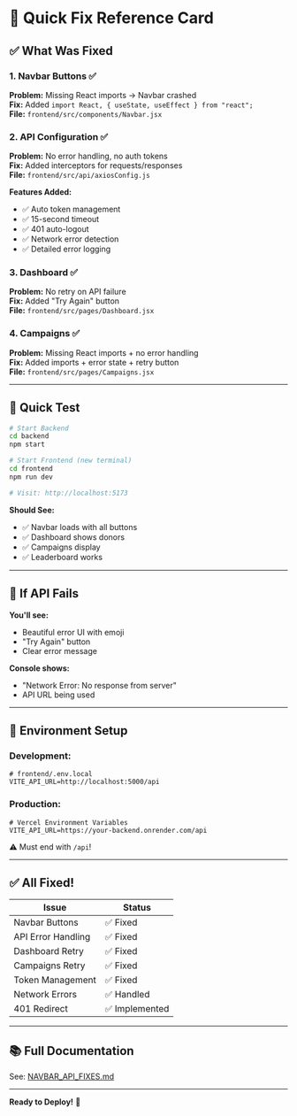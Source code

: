 # 🚀 Quick Fix Reference Card

## ✅ What Was Fixed

### 1. Navbar Buttons ✅
**Problem:** Missing React imports → Navbar crashed  
**Fix:** Added `import React, { useState, useEffect } from "react";`  
**File:** `frontend/src/components/Navbar.jsx`

### 2. API Configuration ✅
**Problem:** No error handling, no auth tokens  
**Fix:** Added interceptors for requests/responses  
**File:** `frontend/src/api/axiosConfig.js`

**Features Added:**
- ✅ Auto token management
- ✅ 15-second timeout
- ✅ 401 auto-logout
- ✅ Network error detection
- ✅ Detailed error logging

### 3. Dashboard ✅
**Problem:** No retry on API failure  
**Fix:** Added "Try Again" button  
**File:** `frontend/src/pages/Dashboard.jsx`

### 4. Campaigns ✅
**Problem:** Missing React imports + no error handling  
**Fix:** Added imports + error state + retry button  
**File:** `frontend/src/pages/Campaigns.jsx`

---

## 🧪 Quick Test

```bash
# Start Backend
cd backend
npm start

# Start Frontend (new terminal)
cd frontend
npm run dev

# Visit: http://localhost:5173
```

**Should See:**
- ✅ Navbar loads with all buttons
- ✅ Dashboard shows donors
- ✅ Campaigns display
- ✅ Leaderboard works

---

## 🐛 If API Fails

**You'll see:**
- Beautiful error UI with emoji
- "Try Again" button
- Clear error message

**Console shows:**
- "Network Error: No response from server"
- API URL being used

---

## 🔧 Environment Setup

### Development:
```env
# frontend/.env.local
VITE_API_URL=http://localhost:5000/api
```

### Production:
```env
# Vercel Environment Variables
VITE_API_URL=https://your-backend.onrender.com/api
```

⚠️ Must end with `/api`!

---

## ✅ All Fixed!

| Issue | Status |
|-------|--------|
| Navbar Buttons | ✅ Fixed |
| API Error Handling | ✅ Fixed |
| Dashboard Retry | ✅ Fixed |
| Campaigns Retry | ✅ Fixed |
| Token Management | ✅ Fixed |
| Network Errors | ✅ Handled |
| 401 Redirect | ✅ Implemented |

---

## 📚 Full Documentation

See: [NAVBAR_API_FIXES.md](NAVBAR_API_FIXES.md)

---

**Ready to Deploy!** 🚀

